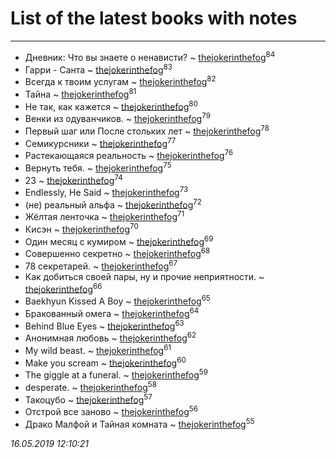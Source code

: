# List of the latest books with notes
---

* Дневник: Что вы знаете о ненависти? ~ [thejokerinthefog](users/317/317244423-vkontakte)<sup>84</sup>
* Гарри - Санта ~ [thejokerinthefog](users/317/317244423-vkontakte)<sup>83</sup>
* Всегда к твоим услугам ~ [thejokerinthefog](users/317/317244423-vkontakte)<sup>82</sup>
* Тайна ~ [thejokerinthefog](users/317/317244423-vkontakte)<sup>81</sup>
* Не так, как кажется ~ [thejokerinthefog](users/317/317244423-vkontakte)<sup>80</sup>
* Венки из одуванчиков. ~ [thejokerinthefog](users/317/317244423-vkontakte)<sup>79</sup>
* Первый шаг или После стольких лет ~ [thejokerinthefog](users/317/317244423-vkontakte)<sup>78</sup>
* Семикурсники ~ [thejokerinthefog](users/317/317244423-vkontakte)<sup>77</sup>
* Растекающаяся реальность ~ [thejokerinthefog](users/317/317244423-vkontakte)<sup>76</sup>
* Вернуть тебя. ~ [thejokerinthefog](users/317/317244423-vkontakte)<sup>75</sup>
* 23 ~ [thejokerinthefog](users/317/317244423-vkontakte)<sup>74</sup>
* Endlessly, He Said ~ [thejokerinthefog](users/317/317244423-vkontakte)<sup>73</sup>
* (не) реальный альфа ~ [thejokerinthefog](users/317/317244423-vkontakte)<sup>72</sup>
* Жёлтая ленточка ~ [thejokerinthefog](users/317/317244423-vkontakte)<sup>71</sup>
* Кисэн ~ [thejokerinthefog](users/317/317244423-vkontakte)<sup>70</sup>
* Один месяц с кумиром ~ [thejokerinthefog](users/317/317244423-vkontakte)<sup>69</sup>
* Совершенно секретно ~ [thejokerinthefog](users/317/317244423-vkontakte)<sup>68</sup>
* 78 секретарей. ~ [thejokerinthefog](users/317/317244423-vkontakte)<sup>67</sup>
* Как добиться своей пары, ну и прочие неприятности. ~ [thejokerinthefog](users/317/317244423-vkontakte)<sup>66</sup>
* Baekhyun Kissed A Boy ~ [thejokerinthefog](users/317/317244423-vkontakte)<sup>65</sup>
* Бракованный омега ~ [thejokerinthefog](users/317/317244423-vkontakte)<sup>64</sup>
* Behind Blue Eyes ~ [thejokerinthefog](users/317/317244423-vkontakte)<sup>63</sup>
* Анонимная любовь ~ [thejokerinthefog](users/317/317244423-vkontakte)<sup>62</sup>
* My wild beast. ~ [thejokerinthefog](users/317/317244423-vkontakte)<sup>61</sup>
* Make you scream ~ [thejokerinthefog](users/317/317244423-vkontakte)<sup>60</sup>
* The giggle at a funeral. ~ [thejokerinthefog](users/317/317244423-vkontakte)<sup>59</sup>
* desperate. ~ [thejokerinthefog](users/317/317244423-vkontakte)<sup>58</sup>
* Такоцубо ~ [thejokerinthefog](users/317/317244423-vkontakte)<sup>57</sup>
* Отстрой все заново ~ [thejokerinthefog](users/317/317244423-vkontakte)<sup>56</sup>
* Драко Малфой и Тайная комната ~ [thejokerinthefog](users/317/317244423-vkontakte)<sup>55</sup>


_16.05.2019 12:10:21_
